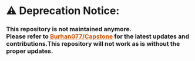 
 <div>
<h1>  <strong align="center" >⚠️ Deprecation Notice:</strong><br> </h1>
   <h3> This repository is not maintained anymore. <br>
    Please refer to <strong><a href="https://github.com/Burhan077/Capstone" style="color: #d35400; text-decoration: underline;">Burhan077/Capstone</a> </strong>for the latest updates and contributions.This repository will not work as is without the proper updates.</h3>
</div>


